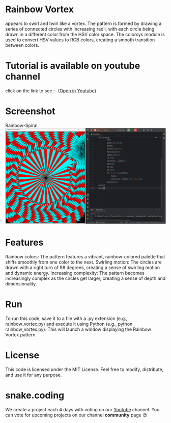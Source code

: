 # Rainbow Vortex

appears to swirl and twirl like a vortex. The pattern is formed by drawing a series of connected circles with increasing radii, with each circle being drawn in a different color from the HSV color space. The colorsys module is used to convert HSV values to RGB colors, creating a smooth transition between colors.

# Tutorial is available on youtube channel 
click on the link to see :- ([Open in Youtube]())

# Screenshot

Rainbow-Spiral
![screenshot](RainbowVortex.png)



# Features
Rainbow colors: The pattern features a vibrant, rainbow-colored palette that shifts smoothly from one color to the next.
Swirling motion: The circles are drawn with a right turn of 98 degrees, creating a sense of swirling motion and dynamic energy.
Increasing complexity: The pattern becomes increasingly complex as the circles get larger, creating a sense of depth and dimensionality.


# Run
To run this code, save it to a file with a .py extension (e.g., rainbow_vortex.py) and execute it using Python (e.g., python rainbow_vortex.py). This will launch a window displaying the Rainbow Vortex pattern.

# License
This code is licensed under the MIT License. Feel free to modify, distribute, and use it for any purpose.

# snake.coding
We create a project each 4 days with voting on our <a href="https://youtube.com/@snakecoding_12" target="_blank">Youtube</a> channel.
You can vote for upcoming projects on our channel **community** page :wink:

